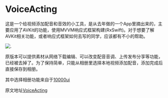 # VoiceActing

这是一个给视频添加配音和音效的小工具，是从去年做的一个App里摘出来的，主要应用了AVKit的功能，使用MVVM响应式框架构建(RxSwift)。对于想要了解AVKit相关功能，或者响应式框架如何去写的同学，应该都有不小的帮助。

![.](https://github.com/blurryssky/VoiceActing/blob/master/Imgs/VoiceActing.jpeg)

原版本可以提供素材从网络下载编辑、可以改变配音音调、上传发布分享等功能，已经被去掉了。为了保持简单，只能从相册里选择本地视频添加配音，添加完成后直接保存到相册。

其中选择相册功能来自于[10000ui](https://github.com/blurryssky/10000ui)

原文地址[VoiceActing](https://blurryssky.github.io/2019/04/25/VoiceActing/)
